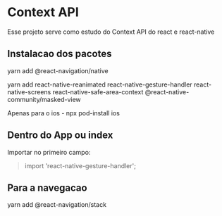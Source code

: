 # Context API

<p>Esse projeto serve como estudo do Context API do react e react-native</p>

## Instalacao dos pacotes

yarn add @react-navigation/native

yarn add react-native-reanimated react-native-gesture-handler react-native-screens react-native-safe-area-context @react-native-community/masked-view

Apenas para o ios -
npx pod-install ios

## Dentro do App ou index

Importar no primeiro campo:

> import 'react-native-gesture-handler';

## Para a navegacao

yarn add @react-navigation/stack
